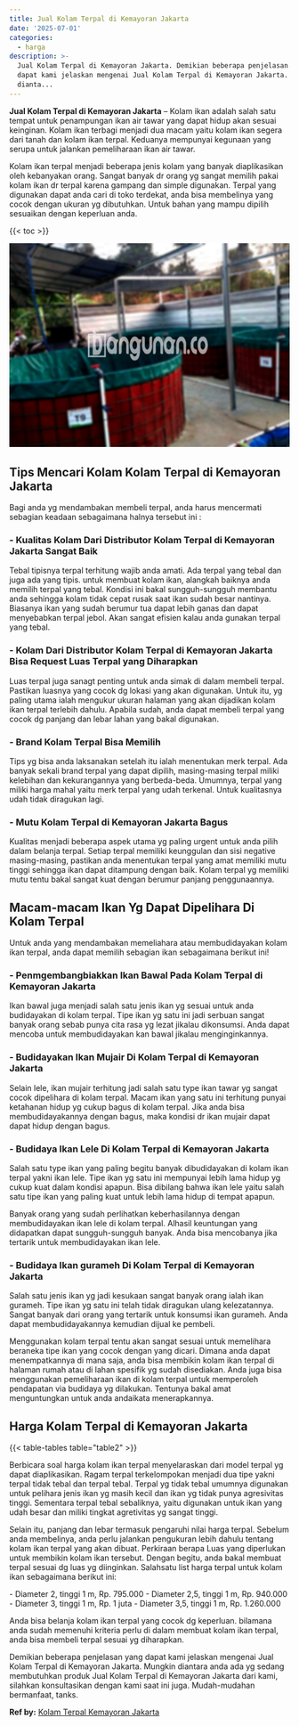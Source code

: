 ```yaml
---
title: Jual Kolam Terpal di Kemayoran Jakarta
date: '2025-07-01'
categories:
  - harga
description: >-
  Jual Kolam Terpal di Kemayoran Jakarta. Demikian beberapa penjelasan yang
  dapat kami jelaskan mengenai Jual Kolam Terpal di Kemayoran Jakarta. Mungkin
  dianta...
---
```


**Jual Kolam Terpal di Kemayoran Jakarta** – Kolam ikan adalah salah satu tempat untuk penampungan ikan air tawar yang dapat hidup akan sesuai keinginan. Kolam ikan terbagi menjadi dua macam yaitu kolam ikan segera dari tanah dan kolam ikan terpal. Keduanya mempunyai kegunaan yang serupa untuk jalankan pemeliharaan ikan air tawar.

Kolam ikan terpal menjadi beberapa jenis kolam yang banyak diaplikasikan oleh kebanyakan orang. Sangat banyak dr orang yg sangat memilih pakai kolam ikan dr terpal karena gampang dan simple digunakan. Terpal yang digunakan dapat anda cari di toko terdekat, anda bisa membelinya yang cocok dengan ukuran yg dibutuhkan. Untuk bahan yang mampu dipilih sesuaikan dengan keperluan anda.

{{< toc >}}

![Jual Kolam Terpal di Kemayoran Jakarta](/images/jual-kolam-terpal-44.png)

## Tips Mencari Kolam Kolam Terpal di Kemayoran Jakarta

Bagi anda yg mendambakan membeli terpal, anda harus mencermati sebagian keadaan sebagaimana halnya tersebut ini :

### \- Kualitas Kolam Dari Distributor Kolam Terpal di Kemayoran Jakarta Sangat Baik

Tebal tipisnya terpal terhitung wajib anda amati. Ada terpal yang tebal dan juga ada yang tipis. untuk membuat kolam ikan, alangkah baiknya anda memilih terpal yang tebal. Kondisi ini bakal sungguh-sungguh membantu anda sehingga kolam tidak cepat rusak saat ikan sudah besar nantinya. Biasanya ikan yang sudah berumur tua dapat lebih ganas dan dapat menyebabkan terpal jebol. Akan sangat efisien kalau anda gunakan terpal yang tebal.

### \- Kolam Dari Distributor Kolam Terpal di Kemayoran Jakarta Bisa Request Luas Terpal yang Diharapkan

Luas terpal juga sanagt penting untuk anda simak di dalam membeli terpal. Pastikan luasnya yang cocok dg lokasi yang akan digunakan. Untuk itu, yg paling utama ialah mengukur ukuran halaman yang akan dijadikan kolam ikan terpal terlebih dahulu. Apabila sudah, anda dapat membeli terpal yang cocok dg panjang dan lebar lahan yang bakal digunakan.

### \- Brand Kolam Terpal Bisa Memilih

Tips yg bisa anda laksanakan setelah itu ialah menentukan merk terpal. Ada banyak sekali brand terpal yang dapat dipilih, masing-masing terpal miliki kelebihan dan kekurangannya yang berbeda-beda. Umumnya, terpal yang miliki harga mahal yaitu merk terpal yang udah terkenal. Untuk kualitasnya udah tidak diragukan lagi.

### \- Mutu Kolam Terpal di Kemayoran Jakarta Bagus

Kualitas menjadi beberapa aspek utama yg paling urgent untuk anda pilih dalam belanja terpal. Setiap terpal memiliki keunggulan dan sisi negative masing-masing, pastikan anda menentukan terpal yang amat memiliki mutu tinggi sehingga ikan dapat ditampung dengan baik. Kolam terpal yg memiliki mutu tentu bakal sangat kuat dengan berumur panjang penggunaannya.

## Macam-macam Ikan Yg Dapat Dipelihara Di Kolam Terpal

Untuk anda yang mendambakan memeliahara atau membudidayakan kolam ikan terpal, anda dapat memilih sebagian ikan sebagaimana berikut ini!

### \- Penmgembangbiakkan Ikan Bawal Pada Kolam Terpal di Kemayoran Jakarta

Ikan bawal juga menjadi salah satu jenis ikan yg sesuai untuk anda budidayakan di kolam terpal. Tipe ikan yg satu ini jadi serbuan sangat banyak orang sebab punya cita rasa yg lezat jikalau dikonsumsi. Anda dapat mencoba untuk membudidayakan kan bawal jikalau menginginkannya.

### \- Budidayakan Ikan Mujair Di Kolam Terpal di Kemayoran Jakarta

Selain lele, ikan mujair terhitung jadi salah satu type ikan tawar yg sangat cocok dipelihara di kolam terpal. Macam ikan yang satu ini terhitung punyai ketahanan hidup yg cukup bagus di kolam terpal. Jika anda bisa membudidayakannya dengan bagus, maka kondisi dr ikan mujair dapat dapat hidup dengan bagus.

### \- Budidaya Ikan Lele Di Kolam Terpal di Kemayoran Jakarta

Salah satu type ikan yang paling begitu banyak dibudidayakan di kolam ikan terpal yakni ikan lele. Tipe ikan yg satu ini mempunyai lebih lama hidup yg cukup kuat dalam kondisi apapun. Bisa dibilang bahwa ikan lele yaitu salah satu tipe ikan yang paling kuat untuk lebih lama hidup di tempat apapun.

Banyak orang yang sudah perlihatkan keberhasilannya dengan membudidayakan ikan lele di kolam terpal. Alhasil keuntungan yang didapatkan dapat sungguh-sungguh banyak. Anda bisa mencobanya jika tertarik untuk membudidayakan ikan lele.

### \- Budidaya Ikan gurameh Di Kolam Terpal di Kemayoran Jakarta

Salah satu jenis ikan yg jadi kesukaan sangat banyak orang ialah ikan gurameh. Tipe ikan yg satu ini telah tidak diragukan ulang kelezatannya. Sangat banyak dari orang yang tertarik untuk konsumsi ikan gurameh. Anda dapat membudidayakannya kemudian dijual ke pembeli.

Menggunakan kolam terpal tentu akan sangat sesuai untuk memelihara beraneka tipe ikan yang cocok dengan yang dicari. Dimana anda dapat menempatkannya di mana saja, anda bisa membikin kolam ikan terpal di halaman rumah atau di lahan spesifik yg sudah disediakan. Anda juga bisa menggunakan pemeliharaan ikan di kolam terpal untuk memperoleh pendapatan via budidaya yg dilakukan. Tentunya bakal amat menguntungkan untuk anda andaikata menerapkannya.

## Harga Kolam Terpal di Kemayoran Jakarta

{{< table-tables table="table2" >}}

Berbicara soal harga kolam ikan terpal menyelaraskan dari model terpal yg dapat diaplikasikan. Ragam terpal terkelompokan menjadi dua tipe yakni terpal tidak tebal dan terpal tebal. Terpal yg tidak tebal umumnya digunakan untuk pelihara jenis ikan yg masih kecil dan ikan yg tidak punya agresivitas tinggi. Sementara terpal tebal sebaliknya, yaitu digunakan untuk ikan yang udah besar dan miliki tingkat agretivitas yg sangat tinggi.

Selain itu, panjang dan lebar termasuk pengaruhi nilai harga terpal. Sebelum anda membelinya, anda perlu jalankan pengukuran lebih dahulu tentang kolam ikan terpal yang akan dibuat. Perkiraan berapa Luas yang diperlukan untuk membikin kolam ikan tersebut. Dengan begitu, anda bakal membuat terpal sesuai dg luas yg diinginkan. Salahsatu list harga terpal untuk kolam ikan sebagaimana berikut ini:

\- Diameter 2, tinggi 1 m, Rp. 795.000 - Diameter 2,5, tinggi 1 m, Rp. 940.000 - Diameter 3, tinggi 1 m, Rp. 1 juta - Diameter 3,5, tinggi 1 m, Rp. 1.260.000

Anda bisa belanja kolam ikan terpal yang cocok dg keperluan. bilamana anda sudah memenuhi kriteria perlu di dalam membuat kolam ikan terpal, anda bisa membeli terpal sesuai yg diharapkan.

Demikian beberapa penjelasan yang dapat kami jelaskan mengenai Jual Kolam Terpal di Kemayoran Jakarta. Mungkin diantara anda ada yg sedang membutuhkan produk Jual Kolam Terpal di Kemayoran Jakarta dari kami, silahkan konsultasikan dengan kami saat ini juga. Mudah-mudahan bermanfaat, tanks.

**Ref by:** [Kolam Terpal Kemayoran Jakarta](https://id.wikipedia.org/wiki/Kolam)

